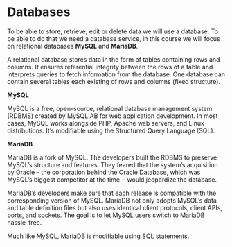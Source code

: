 # Databases

To be able to store, retrieve, edit or delete data we will use a database.
To be able to do that we need a database service, in this course we will focus on relational databases **MySQL** and **MariaDB**.

A relational database stores data in the form of tables containing rows and columns. It ensures referential integrity between the rows of a table and interprets queries to fetch information from the database. One database can contain several tables each existing of rows and columns (fixed structure).

**MySQL**

MySQL is a free, open-source, relational database management system (RDBMS) created by MySQL AB for web application development. In most cases, MySQL works alongside PHP, Apache web servers, and Linux distributions. It’s modifiable using the Structured Query Language (SQL).

**MariaDB**

MariaDB is a fork of MySQL. The developers built the RDBMS to preserve MySQL’s structure and features. They feared that the system’s acquisition by Oracle – the corporation behind the Oracle Database, which was MySQL’s biggest competitor at the time ‒ would jeopardize the database.

MariaDB’s developers make sure that each release is compatible with the corresponding version of MySQL. MariaDB not only adopts MySQL’s data and table definition files but also uses identical client protocols, client APIs, ports, and sockets. The goal is to let MySQL users switch to MariaDB hassle-free.

Much like MySQL, MariaDB is modifiable using SQL statements.